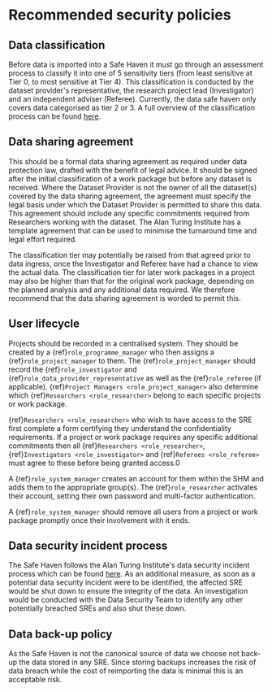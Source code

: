 # Recommended security policies

## Data classification

Before data is imported into a Safe Haven it must go through an assessment process to classify it into one of 5 sensitivity tiers (from least sensitive at Tier 0, to most sensitive at Tier 4).
This classification is conducted by the dataset provider's representative, the research project lead (Investigator) and an independent adviser (Referee). Currently, the data safe haven only covers data categorised as tier 2 or 3. A full overview of the classification process can be found [here](https://github.com/alan-turing-institute/data-safe-haven/blob/master/docs/explanations/classification/classification-overview.md).

## Data sharing agreement

This should be a formal data sharing agreement as required under data protection law, drafted with the benefit of legal advice.
It should be signed after the initial classification of a work package but before any dataset is received.
Where the Dataset Provider is not the owner of all the dataset(s) covered by the data sharing agreement, the agreement must specify the legal basis under which the Dataset Provider is permitted to share this data.
This agreement should include any specific commitments required from Researchers working with the dataset.
The Alan Turing Institute has a template agreement that can be used to minimise the turnaround time and legal effort required.

The classification tier may potentially be raised from that agreed prior to data ingress, once the Investigator and Referee have had a chance to view the actual data.
The classification tier for later work packages in a project may also be higher than that for the original work package, depending on the planned analysis and any additional data required.
We therefore recommend that the data sharing agreement is worded to permit this.

## User lifecycle

Projects should be recorded in a centralised system.
They should be created by a {ref}`role_programme_manager` who then assigns a {ref}`role_project_manager` to them.
The {ref}`role_project_manager` should record the {ref}`role_investigator` and {ref}`role_data_provider_representative` as well as the {ref}`role_referee` (if applicable).
{ref}`Project Managers <role_project_manager>` also determine which {ref}`Researchers <role_researcher>` belong to each specific projects or work package.

{ref}`Researchers <role_researcher>` who wish to have access to the SRE first complete a form certifying they understand the confidentiality requirements.
If a project or work package requires any specific additional commitments then all {ref}`Researchers <role_researcher>`, {ref}`Investigators <role_investigator>` and {ref}`Referees <role_referee>` must agree to these before being granted access.0

A {ref}`role_system_manager` creates an account for them within the SHM and adds them to the appropriate group(s).
The {ref}`role_researcher` activates their account, setting their own password and multi-factor authentication.

A {ref}`role_system_manager` should remove all users from a project or work package promptly once their involvement with it ends.

## Data security incident process

The Safe Haven follows the Alan Turing Institute's data security incident process which can be found [here](https://turingcomplete.topdesk.net/tas/public/ssp/content/detail/knowledgeitem?origin=sspTile&unid=6c4590be2c74466497f5239915717621&from=7c877b26-e14b-400c-9097-ae99267258fe).
As an additional measure, as soon as a potential data security incident were to be identified, the affected SRE would be shut down to ensure the integrity of the data.
An investigation would be conducted with the Data Security Team to identify any other potentially breached SREs and also shut these down.

## Data back-up policy

As the Safe Haven is not the canonical source of data we choose not back-up the data stored in any SRE.
Since storing backups increases the risk of data breach while the cost of reimporting the data is minimal this is an acceptable risk.
